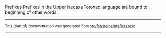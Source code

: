 Prefixes
Prefixes in the Upper Necaxa Totonac language are bound to beginning of other words.

* * *

<small>This (part of) documentation was generated from [src/fst/stems/prefixes.lexc](https://github.com/giellalt/lang-tku/blob/main/src/fst/stems/prefixes.lexc)</small>

---

